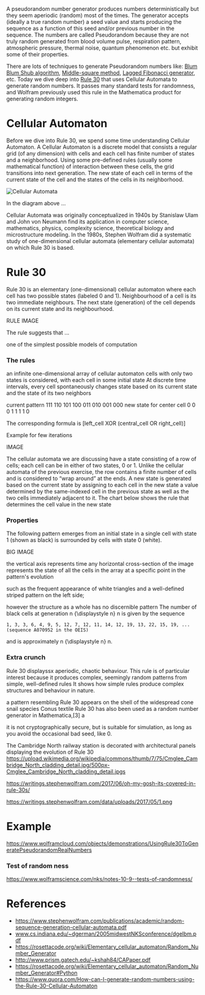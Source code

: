 A pseudorandom number generator produces numbers deterministically but they seem aperiodic (random) most of the times. The generator accepts (ideally a true random number) a seed value and starts producing the sequence as a function of this seed and/or previous number in the sequence. The numbers are called Pseudorandom because they are not truly random generated from blood volume pulse, respiration pattern, atmospheric pressure, thermal noise, quantum phenomenon etc. but exhibit some of their properties.

There are lots of techniques to generate Pseudorandom numbers like: [Blum Blum Shub algorithm](https://en.wikipedia.org/wiki/Blum_Blum_Shub), [Middle-square method](https://en.wikipedia.org/wiki/Middle-square_method), [Lagged Fibonacci generator](https://en.wikipedia.org/wiki/Lagged_Fibonacci_generator), etc. Today we dive deep into [Rule 30](https://en.wikipedia.org/wiki/Rule_30) that uses Cellular Automata to generate random numbers. It passes many standard tests for randomness, and Wolfram previously used this rule in the Mathematica product for generating random integers.

# Cellular Automaton

Before we dive into Rule 30, we spend some time understanding Cellular Automaton. A Cellular Automaton is a discrete model that consists a regular grid (of any dimension) with cells and each cell has finite number of states and a neighborhood. Using some pre-defined rules (usually some mathematical function) of interaction between these cells, the grid transitions into next generation. The new state of each cell in terms of the current state of the cell and the states of the cells in its neighborhood.

![Cellular Automata](https://user-images.githubusercontent.com/4745789/74319937-c64b7d00-4da5-11ea-8109-3debaf8b5466.png)

In the diagram above ...

Cellular Automata was originally conceptualized in 1940s by Stanislaw Ulam and John von Neumann find its application in computer science, mathematics, physics, complexity science, theoretical biology and microstructure modeling. In the 1980s, Stephen Wolfram did a systematic study of one-dimensional cellular automata (elementary cellular automata) on which Rule 30 is based.

# Rule 30

Rule 30 is an elementary (one-dimensional) cellular automaton where each cell has two possible states (labeled 0 and 1). Neighbourhood of a cell is its two immediate neighbours. The next state (generation) of the cell depends on its current state and its neighbourhood.

RULE IMAGE

The rule suggests that ...


one of the simplest possible models of computation

### The rules
an infinite one-dimensional array of cellular automaton cells with only two states is considered, with each cell in some initial state
At discrete time intervals, every cell spontaneously changes state based on its current state and the state of its two neighbors

current pattern 	111 	110 	101 	100 	011 	010 	001 	000
new state for center cell 	0 	0 	0 	1 	1 	1 	1 	0

The corresponding formula is [left_cell XOR (central_cell OR right_cell)]

Example for few iterations

IMAGE

The cellular automata we are discussing have a state consisting of a row of cells; each cell can be in either of two states, 0 or 1. Unlike the cellular automata of the previous exercise, the row contains a finite number of cells and is considered to “wrap around” at the ends. A new state is generated based on the current state by assigning to each cell in the new state a value determined by the same-indexed cell in the previous state as well as the two cells immediately adjacent to it. The chart below shows the rule that determines the cell value in the new state

### Properties

The following pattern emerges from an initial state in a single cell with state 1 (shown as black) is surrounded by cells with state 0 (white).

BIG IMAGE

the vertical axis represents time
any horizontal cross-section of the image represents the state of all the cells in the array at a specific point in the pattern's evolution

such as the frequent appearance of white triangles and a well-defined striped pattern on the left side;

however the structure as a whole has no discernible pattern
The number of black cells at generation n {\displaystyle n} n is given by the sequence

    1, 3, 3, 6, 4, 9, 5, 12, 7, 12, 11, 14, 12, 19, 13, 22, 15, 19, ... (sequence A070952 in the OEIS)

and is approximately n {\displaystyle n} n.



### Extra crunch
Rule 30 displayssx aperiodic, chaotic behaviour.
This rule is of particular interest because it produces complex, seemingly random patterns from simple, well-defined rules
It shows how simple rules produce complex structures and behaviour in nature.

a pattern resembling Rule 30 appears on the shell of the widespread cone snail species Conus textile
Rule 30 has also been used as a random number generator in Mathematica,[3] a

it is not cryptographically secure, but is suitable for simulation, as long as you avoid the occasional bad seed, like 0.

The Cambridge North railway station is decorated with architectural panels displaying the evolution of Rule 30
https://upload.wikimedia.org/wikipedia/commons/thumb/7/75/Cmglee_Cambridge_North_cladding_detail.jpg/500px-Cmglee_Cambridge_North_cladding_detail.jpgs

https://writings.stephenwolfram.com/2017/06/oh-my-gosh-its-covered-in-rule-30s/

https://writings.stephenwolfram.com/data/uploads/2017/05/1.png


# Example

https://www.wolframcloud.com/objects/demonstrations/UsingRule30ToGeneratePseudorandomRealNumbers

### Test of random ness

https://www.wolframscience.com/nks/notes-10-9--tests-of-randomness/

# References
 - https://www.stephenwolfram.com/publications/academic/random-sequence-generation-cellular-automata.pdf
 - www.cs.indiana.edu/~dgerman/2005midwestNKSconference/dgelbm.pdf
 - https://rosettacode.org/wiki/Elementary_cellular_automaton/Random_Number_Generator
 - http://www.prism.gatech.edu/~kshah84/CAPaper.pdf
 - https://rosettacode.org/wiki/Elementary_cellular_automaton/Random_Number_Generator#Python
 - https://www.quora.com/How-can-I-generate-random-numbers-using-the-Rule-30-Cellular-Automaton
